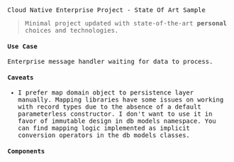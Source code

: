 <samp>

Cloud Native Enterprise Project - State Of Art Sample
> Minimal project updated with state-of-the-art **personal** choices and technologies.


#### Use Case
Enterprise message handler waiting for data to process. 

#### Caveats
- I prefer map domain object to persistence layer manually. Mapping libraries have some issues on working with
record types due to the absence of a default parameterless constructor. I don't want to use it in favor of 
immutable design in db models namespace. You can find mapping logic implemented as implicit conversion operators 
in the db models classes.

#### Components


</samp>